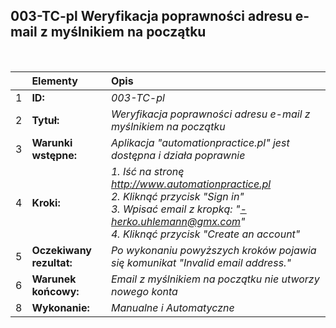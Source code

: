 ## 003-TC-pl Weryfikacja poprawności adresu e-mail z myślnikiem na początku

<br>

|     | Elementy                 | Opis                                                                 |
| :-- | :----------------------- | :------------------------------------------------------------------- |
| 1   | **ID:**                  | _003-TC-pl_                                                          |
| 2   | **Tytuł:**               | _Weryfikacja poprawności adresu e-mail z myślnikiem na początku_     |
| 3   | **Warunki wstępne:**     | _Aplikacja "automationpractice.pl" jest dostępna i działa poprawnie_ |
| 4   | **Kroki:**               | _1. Iść na stronę http://www.automationpractice.pl <br> 2. Kliknąć przycisk "Sign in" <br> 3. Wpisać email z kropką: "-herko.uhlemann@gmx.com" <br> 4. Kliknąć przycisk "Create an account"_ |
| 5   | **Oczekiwany rezultat:** | _Po wykonaniu powyższych kroków pojawia się komunikat "Invalid email address."_ |
| 6   | **Warunek końcowy:**     | _Email z myślnikiem na początku nie utworzy nowego konta_                |
| 8   | **Wykonanie:**           | _Manualne i Automatyczne_                                            |
